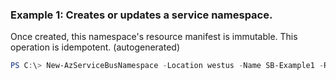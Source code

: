 ### Example 1: Creates or updates a service namespace.
Once created, this namespace's resource manifest is immutable.
This operation is idempotent. (autogenerated)
```powershell
PS C:\> New-AzServiceBusNamespace -Location westus -Name SB-Example1 -ResourceGroupName MyResourceGroup -SkuName Standard
```

